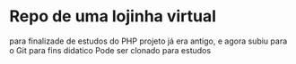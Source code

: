 ﻿# Repo de uma lojinha virtual
 para finalizade de estudos do PHP
 projeto já era antigo, e agora subiu para o Git
 para fins didatico
 Pode ser clonado para estudos
